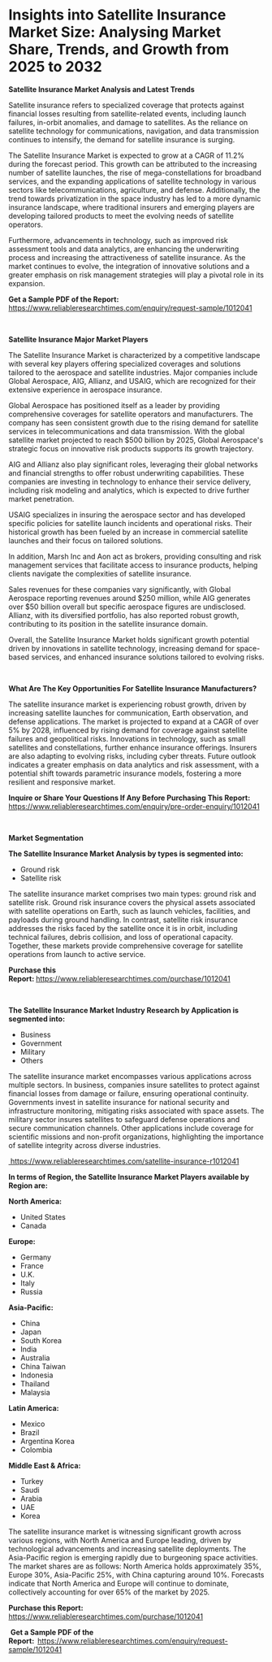 <p><h1>Insights into Satellite Insurance Market Size: Analysing Market Share, Trends, and Growth from 2025 to 2032</h1></p><p><strong>Satellite Insurance Market Analysis and Latest Trends</strong></p>
<p><p>Satellite insurance refers to specialized coverage that protects against financial losses resulting from satellite-related events, including launch failures, in-orbit anomalies, and damage to satellites. As the reliance on satellite technology for communications, navigation, and data transmission continues to intensify, the demand for satellite insurance is surging.</p><p>The Satellite Insurance Market is expected to grow at a CAGR of 11.2% during the forecast period. This growth can be attributed to the increasing number of satellite launches, the rise of mega-constellations for broadband services, and the expanding applications of satellite technology in various sectors like telecommunications, agriculture, and defense. Additionally, the trend towards privatization in the space industry has led to a more dynamic insurance landscape, where traditional insurers and emerging players are developing tailored products to meet the evolving needs of satellite operators.</p><p>Furthermore, advancements in technology, such as improved risk assessment tools and data analytics, are enhancing the underwriting process and increasing the attractiveness of satellite insurance. As the market continues to evolve, the integration of innovative solutions and a greater emphasis on risk management strategies will play a pivotal role in its expansion.</p></p>
<p><strong>Get a Sample PDF of the Report:&nbsp;</strong> <a href="https://www.reliableresearchtimes.com/enquiry/request-sample/1012041?utm_campaign=3547&utm_medium=2&utm_source=Github&utm_content=ia&utm_term=17042025&utm_id=satellite-insurance">https://www.reliableresearchtimes.com/enquiry/request-sample/1012041</a></p>
<p>&nbsp;</p>
<p><strong>Satellite Insurance Major Market Players</strong></p>
<p><p>The Satellite Insurance Market is characterized by a competitive landscape with several key players offering specialized coverages and solutions tailored to the aerospace and satellite industries. Major companies include Global Aerospace, AIG, Allianz, and USAIG, which are recognized for their extensive experience in aerospace insurance. </p><p>Global Aerospace has positioned itself as a leader by providing comprehensive coverages for satellite operators and manufacturers. The company has seen consistent growth due to the rising demand for satellite services in telecommunications and data transmission. With the global satellite market projected to reach $500 billion by 2025, Global Aerospace's strategic focus on innovative risk products supports its growth trajectory.</p><p>AIG and Allianz also play significant roles, leveraging their global networks and financial strengths to offer robust underwriting capabilities. These companies are investing in technology to enhance their service delivery, including risk modeling and analytics, which is expected to drive further market penetration.</p><p>USAIG specializes in insuring the aerospace sector and has developed specific policies for satellite launch incidents and operational risks. Their historical growth has been fueled by an increase in commercial satellite launches and their focus on tailored solutions.</p><p>In addition, Marsh Inc and Aon act as brokers, providing consulting and risk management services that facilitate access to insurance products, helping clients navigate the complexities of satellite insurance.</p><p>Sales revenues for these companies vary significantly, with Global Aerospace reporting revenues around $250 million, while AIG generates over $50 billion overall but specific aerospace figures are undisclosed. Allianz, with its diversified portfolio, has also reported robust growth, contributing to its position in the satellite insurance domain.</p><p>Overall, the Satellite Insurance Market holds significant growth potential driven by innovations in satellite technology, increasing demand for space-based services, and enhanced insurance solutions tailored to evolving risks.</p></p>
<p>&nbsp;</p>
<p><strong>What Are The Key Opportunities For Satellite Insurance Manufacturers?</strong></p>
<p><p>The satellite insurance market is experiencing robust growth, driven by increasing satellite launches for communication, Earth observation, and defense applications. The market is projected to expand at a CAGR of over 5% by 2028, influenced by rising demand for coverage against satellite failures and geopolitical risks. Innovations in technology, such as small satellites and constellations, further enhance insurance offerings. Insurers are also adapting to evolving risks, including cyber threats. Future outlook indicates a greater emphasis on data analytics and risk assessment, with a potential shift towards parametric insurance models, fostering a more resilient and responsive market.</p></p>
<p><strong>Inquire or Share Your Questions If Any Before Purchasing This Report:</strong> <a href="https://www.reliableresearchtimes.com/enquiry/pre-order-enquiry/1012041?utm_campaign=3547&utm_medium=2&utm_source=Github&utm_content=ia&utm_term=17042025&utm_id=satellite-insurance">https://www.reliableresearchtimes.com/enquiry/pre-order-enquiry/1012041</a></p>
<p>&nbsp;</p>
<p><strong>Market Segmentation</strong></p>
<p><strong>The Satellite Insurance Market Analysis by types is segmented into:</strong></p>
<p><ul><li>Ground risk</li><li>Satellite risk</li></ul></p>
<p><p>The satellite insurance market comprises two main types: ground risk and satellite risk. Ground risk insurance covers the physical assets associated with satellite operations on Earth, such as launch vehicles, facilities, and payloads during ground handling. In contrast, satellite risk insurance addresses the risks faced by the satellite once it is in orbit, including technical failures, debris collision, and loss of operational capacity. Together, these markets provide comprehensive coverage for satellite operations from launch to active service.</p></p>
<p><strong>Purchase this Report:&nbsp;</strong><a href="https://www.reliableresearchtimes.com/purchase/1012041?utm_campaign=3547&utm_medium=2&utm_source=Github&utm_content=ia&utm_term=17042025&utm_id=satellite-insurance">https://www.reliableresearchtimes.com/purchase/1012041</a></p>
<p>&nbsp;</p>
<p><strong>The Satellite Insurance Market Industry Research by Application is segmented into:</strong></p>
<p><ul><li>Business</li><li>Government</li><li>Military</li><li>Others</li></ul></p>
<p><p>The satellite insurance market encompasses various applications across multiple sectors. In business, companies insure satellites to protect against financial losses from damage or failure, ensuring operational continuity. Governments invest in satellite insurance for national security and infrastructure monitoring, mitigating risks associated with space assets. The military sector insures satellites to safeguard defense operations and secure communication channels. Other applications include coverage for scientific missions and non-profit organizations, highlighting the importance of satellite integrity across diverse industries.</p></p>
<p><a href="https://www.reliableresearchtimes.com/satellite-insurance-r1012041?utm_campaign=3547&utm_medium=2&utm_source=Github&utm_content=ia&utm_term=17042025&utm_id=satellite-insurance">&nbsp;https://www.reliableresearchtimes.com/satellite-insurance-r1012041</a></p>
<p><strong>In terms of Region, the Satellite Insurance Market Players available by Region are:</strong></p>
<p>
    <p> <strong> North America: </strong>
        <ul>
            <li>United States</li>
            <li>Canada</li>
        </ul>
        </p> 
    <p> <strong> Europe: </strong>
        <ul>
            <li>Germany</li>
            <li>France</li>
            <li>U.K.</li>
            <li>Italy</li>
            <li>Russia</li>
        </ul>
        </p> 
    <p> <strong> Asia-Pacific: </strong>
        <ul>
            <li>China</li>
            <li>Japan</li>
            <li>South Korea</li>
            <li>India</li>
            <li>Australia</li>
            <li>China Taiwan</li>
            <li>Indonesia</li>
            <li>Thailand</li>
            <li>Malaysia</li>
        </ul>
        </p> 
    <p> <strong> Latin America: </strong>
        <ul>
            <li>Mexico</li>
            <li>Brazil</li>
            <li>Argentina Korea</li>
            <li>Colombia</li>
        </ul>
        </p> 
    <p> <strong> Middle East & Africa: </strong>
        <ul>
            <li>Turkey</li>
            <li>Saudi</li>
            <li>Arabia</li>
            <li>UAE</li>
            <li>Korea</li>
        </ul>
    </p>
    </p>
<p><p>The satellite insurance market is witnessing significant growth across various regions, with North America and Europe leading, driven by technological advancements and increasing satellite deployments. The Asia-Pacific region is emerging rapidly due to burgeoning space activities. The market shares are as follows: North America holds approximately 35%, Europe 30%, Asia-Pacific 25%, with China capturing around 10%. Forecasts indicate that North America and Europe will continue to dominate, collectively accounting for over 65% of the market by 2025.</p></p>
<p><strong>Purchase this Report: </strong><a href="https://www.reliableresearchtimes.com/purchase/1012041?utm_campaign=3547&utm_medium=2&utm_source=Github&utm_content=ia&utm_term=17042025&utm_id=satellite-insurance">https://www.reliableresearchtimes.com/purchase/1012041</a></p>
<p>&nbsp;<strong>Get a Sample PDF of the Report:&nbsp;&nbsp;</strong><a href="https://www.reliableresearchtimes.com/enquiry/request-sample/1012041?utm_campaign=3547&utm_medium=2&utm_source=Github&utm_content=ia&utm_term=17042025&utm_id=satellite-insurance">https://www.reliableresearchtimes.com/enquiry/request-sample/1012041</a></p>
<p><strong></strong></p>
<p><p></p><p></p><p></p></p>